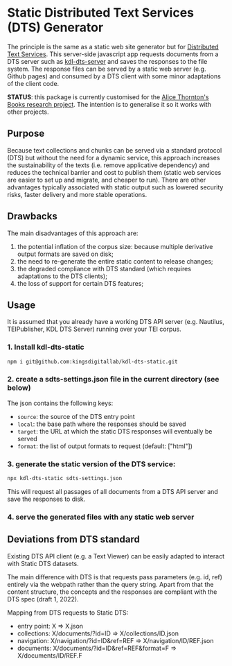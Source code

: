 # Static Distributed Text Services (DTS) Generator

The principle is the same as a static web site generator but for [Distributed Text Services](https://distributed-text-services.github.io/specifications/). This server-side javascript app requests documents from a DTS server such as [kdl-dts-server](https://github.com/kingsdigitallab/kdl-dts-server) and saves the responses to the file system. The response files can be served by a static web server (e.g. Github pages) and consumed by a DTS client with some minor adaptations of the client code.

**STATUS**: this package is currently customised for the [Alice Thornton's Books research project](https://github.com/kingsdigitallab/alice-thornton). The intention is to generalise it so it works with other projects.

## Purpose

Because text collections and chunks can be served via a standard protocol (DTS) but without the need for a dynamic service, this approach increases the sustainability of the texts (i.e. remove applicative dependency) and reduces the technical barrier and cost to publish them (static web services are easier to set up and migrate, and cheaper to run). There are other advantages typically associated with static output such as lowered security risks, faster delivery and more stable operations.

## Drawbacks

The main disadvantages of this approach are:

1. the potential inflation of the corpus size: because multiple derivative output formats are saved on disk;
2. the need to re-generate the entire static content to release changes;
3. the degraded compliance with DTS standard (which requires adaptations to the DTS clients);
4. the loss of support for certain DTS features;

## Usage

It is assumed that you already have a working DTS API server (e.g. Nautilus, TEIPublisher, KDL DTS Server) running over your TEI corpus.

### 1. Install kdl-dts-static

```bash
npm i git@github.com:kingsdigitallab/kdl-dts-static.git
```

### 2. create a sdts-settings.json file in the current directory (see below)

The json contains the following keys:

* `source`: the source of the DTS entry point
* `local`: the base path where the responses should be saved
* `target`: the URL at which the static DTS responses will eventually be served
* `format`: the list of output formats to request (default: ["html"])

### 3. generate the static version of the DTS service:

```bash
npx kdl-dts-static sdts-settings.json
```

This will request all passages of all documents from a DTS API server and save the responses to disk.

### 4. serve the generated files with any static web server

## Deviations from DTS standard

Existing DTS API client (e.g. a Text Viewer) can be easily adapted to interact with Static DTS datasets.

The main difference with DTS is that requests pass parameters (e.g. id, ref) entirely via the webpath rather than the query string. Apart from that the content structure, the concepts and the responses are compliant with the DTS spec (draft 1, 2022).

Mapping from DTS requests to Static DTS:

- entry point: X => X.json
- collections: X/documents/?id=ID => X/collections/ID.json
- navigation: X/navigation/?id=ID&ref=REF => X/navigation/ID/REF.json
- documents: X/documents/?id=ID&ref=REF&format=F => X/documents/ID/REF.F
